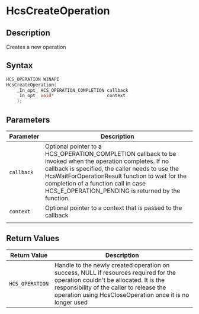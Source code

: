 # HcsCreateOperation

## Description

Creates a new operation

## Syntax

```cpp
HCS_OPERATION WINAPI
HcsCreateOperation(
    _In_opt_ HCS_OPERATION_COMPLETION callback
    _In_opt_ void*                    context
    );

```

## Parameters

|Parameter     |Description|
|---|---|
|`callback`| Optional pointer to a HCS_OPERATION_COMPLETION callback to be invoked when the operation completes. If no callback is specified, the caller needs to use the HcsWaitForOperationResult function to wait for the completion of a function call in case HCS_E_OPERATION_PENDING is returned by the function.|
|`context`| Optional pointer to a context that is passed to the callback|
|    |    |

## Return Values

|Return Value | Description|
|---|---|
|`HCS_OPERATION`| Handle to the newly created operation on success, NULL if resources required for the operation couldn't be allocated. It is the responsibility of the caller to release the operation using HcsCloseOperation once it is no longer used|
